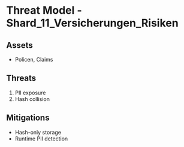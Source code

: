 # Threat Model - Shard_11_Versicherungen_Risiken

## Assets
- Policen, Claims

## Threats
1. PII exposure
2. Hash collision

## Mitigations
- Hash-only storage
- Runtime PII detection
